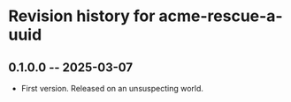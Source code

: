 # Revision history for acme-rescue-a-uuid

## 0.1.0.0 -- 2025-03-07

- First version. Released on an unsuspecting world.
